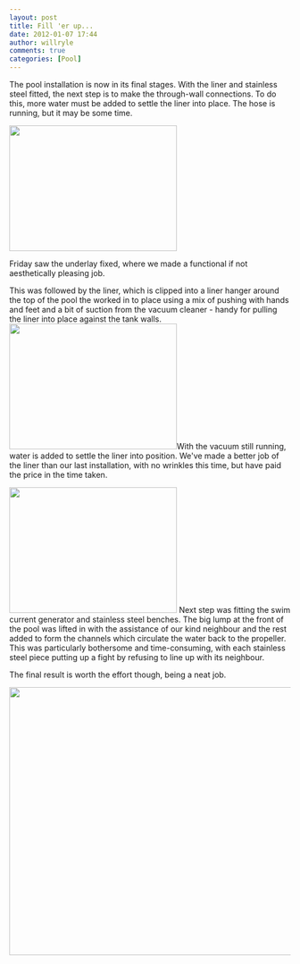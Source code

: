 ```yaml
---
layout: post
title: Fill 'er up...
date: 2012-01-07 17:44
author: willryle
comments: true
categories: [Pool]
---
```

The pool installation is now in its final stages. With the liner and stainless steel fitted, the next step is to make the through-wall connections. To do this, more water must be added to settle the liner into place. The hose is running, but it may be some time.

<!--more-->

<a style="color:#ff4b33;" href="http://willryle.files.wordpress.com/2012/01/pool-004.jpg" target="_blank"><img class="alignleft  wp-image-938" style="border-color:initial;border-style:initial;" title="Underlay and polystyrene corner fillers" src="http://willryle.files.wordpress.com/2012/01/pool-004.jpg?w=300" alt="" width="300" height="225" /></a>

Friday saw the underlay fixed, where we made a functional if not aesthetically pleasing job.

This was followed by the liner, which is clipped into a liner hanger around the top of the pool the worked in to place using a mix of pushing with hands and feet and a bit of suction from the vacuum cleaner - handy for pulling the liner into place against the tank walls. <a href="http://willryle.files.wordpress.com/2012/01/pool-015.jpg" target="_blank"><img class="alignleft  wp-image-939" title="Liner fixed" src="http://willryle.files.wordpress.com/2012/01/pool-015.jpg?w=300" alt="" width="300" height="225" /></a>With the vacuum still running, water is added to settle the liner into position. We've made a better job of the liner than our last installation, with no wrinkles this time, but have paid the price in the time taken.

<a style="color:#ff4b33;" href="http://willryle.files.wordpress.com/2012/01/pool-022.jpg" target="_blank"><img class="alignleft style=" title="Installing the stainless steel" src="http://willryle.files.wordpress.com/2012/01/pool-022.jpg?w=300" alt="" width="300" height="225" /></a> Next step was fitting the swim current generator and stainless steel benches. The big lump at the front of the pool was lifted in with the assistance of our kind neighbour and the rest added to form the channels which circulate the water back to the propeller. This was particularly bothersome and time-consuming, with each stainless steel piece putting up a fight by refusing to line up with its neighbour.

The final result is worth the effort though, being a neat job.

<a href="http://willryle.files.wordpress.com/2012/01/pool-024.jpg" target="_blank"><img class="alignleft size-full wp-image-941" title="Stainless fitted" src="http://willryle.files.wordpress.com/2012/01/pool-024.jpg" alt="" width="640" height="480" /></a>

